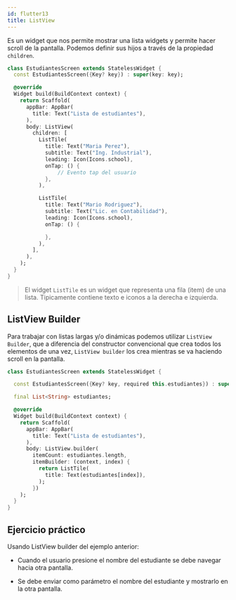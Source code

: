```yaml
---
id: flutter13
title: ListView
---
```


Es un widget que nos permite mostrar una lista widgets y permite hacer scroll de la pantalla. Podemos definir sus hijos a través de la propiedad `children`.

```dart
class EstudiantesScreen extends StatelessWidget {
  const EstudiantesScreen({Key? key}) : super(key: key);

  @override
  Widget build(BuildContext context) {
    return Scaffold(
      appBar: AppBar(
        title: Text("Lista de estudiantes"),
      ),
      body: ListView(
        children: [
          ListTile(
            title: Text("Maria Perez"),
            subtitle: Text("Ing. Industrial"),
            leading: Icon(Icons.school),
            onTap: () {
                // Evento tap del usuario
            },
          ),

          ListTile(
            title: Text("Mario Rodriguez"),
            subtitle: Text("Lic. en Contabilidad"),
            leading: Icon(Icons.school),
            onTap: () {

            },
          ),
        ],
      ),
    );
  }
}
```

> El widget `ListTile` es un widget que representa una fila (item) de una lista. Tipicamente contiene texto e iconos a la derecha e izquierda.

## ListView Builder

Para trabajar con listas largas y/o dinámicas podemos utilizar `ListView Builder`, que a diferencia del constructor convencional que crea todos los elementos de una vez, `ListView builder` los crea mientras se va haciendo scroll en la pantalla.

```dart
class EstudiantesScreen extends StatelessWidget {

  const EstudiantesScreen({Key? key, required this.estudiantes}) : super(key: key);

  final List<String> estudiantes;

  @override
  Widget build(BuildContext context) {
    return Scaffold(
      appBar: AppBar(
        title: Text("Lista de estudiantes"),
      ),
      body: ListView.builder(
        itemCount: estudiantes.length,
        itemBuilder: (context, index) {
          return ListTile(
            title: Text(estudiantes[index]),
          );
        })
    );
  }
}
```

## Ejercicio práctico

Usando ListView builder del ejemplo anterior:

* Cuando el usuario presione el nombre del estudiante se debe navegar hacia otra pantalla.

* Se debe enviar como parámetro el nombre del estudiante y mostrarlo en la otra pantalla.
